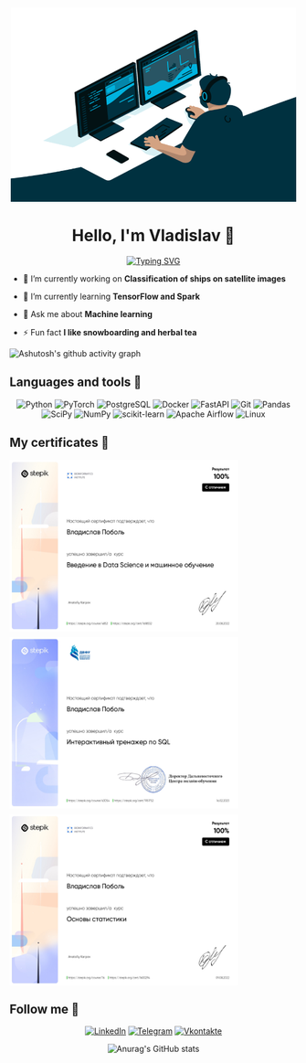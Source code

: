 

<div align="center">
<img src="https://github.com/vladpobol/vladpobol/blob/main/code.gif?raw=true" width="500" height="340">

# Hello, I'm Vladislav 👋

</div>

<div align="center">

[![Typing SVG](https://readme-typing-svg.herokuapp.com?font=Montserrat&size=30&pause=1000&color=F7F7F7&center=true&width=435&lines=%F0%9F%94%A5+Data+Scientist+%F0%9F%94%A5)](https://git.io/typing-svg)
</div>


-  🔭 I’m currently working on **Сlassification of ships on satellite images**

-  🌱 I’m currently learning **TensorFlow and Spark**

-  💬 Ask me about **Machine learning**
  
-  ⚡ Fun fact **I like snowboarding and herbal tea**

![Ashutosh's github activity graph](https://github-readme-activity-graph.vercel.app/graph?username=vladpobol&theme=dracula)

## Languages and tools 🔧

<div align="center">

![Python](https://img.shields.io/badge/-Python-0b0038?style=for-the-badge&logo=python&logoColor=3c78a9)
![PyTorch](https://img.shields.io/badge/PyTorch-0b0038?style=for-the-badge&logo=PyTorch&logoColor=d84f35)
![PostgreSQL](https://img.shields.io/badge/Postgresql-0b0038?style=for-the-badge&logo=postgresql&logoColor=white)
![Docker](https://img.shields.io/badge/Docker-0b0038?style=for-the-badge&logo=docker&logoColor=white)
![FastAPI](https://img.shields.io/badge/FastAPI-0b0038?style=for-the-badge&logo=fastapi&logoColor=white)
![Git](https://img.shields.io/badge/Git-0b0038?style=for-the-badge&logo=git&logoColor=white)
![Pandas](https://img.shields.io/badge/pandas-0b0038?style=for-the-badge&logo=pandas&logoColor=white)
![SciPy](https://img.shields.io/badge/SciPy-0b0038?style=for-the-badge&logo=scipy&logoColor=%white)
![NumPy](https://img.shields.io/badge/numpy-0b0038?style=for-the-badge&logo=numpy&logoColor=4c74cc)
![scikit-learn](https://img.shields.io/badge/scikit--learn-0b0038?style=for-the-badge&logo=scikit-learn&logoColor=fa9b38)
![Apache Airflow](https://img.shields.io/badge/Apache%20Airflow-0b0038?style=for-the-badge&logo=Apache%20Airflow&logoColor=e4351d)
![Linux](https://img.shields.io/badge/Linux-0b0038?style=for-the-badge&logo=linux&logoColor=white)

</div>

## My certificates 📜

<div style="display: flex; flex-wrap: wrap; gap: 10px;">
  <img src="https://github.com/vladpobol/vladpobol/blob/main/ds_bio.jpg" alt="Image 1" width="400" height="300">
  <img src="https://github.com/vladpobol/vladpobol/blob/main/DFU_SQL.jpg" alt="Image 1" width="400" height="300">
  <img src="https://github.com/vladpobol/vladpobol/blob/main/stat_bio.jpg" alt="Image 1" width="400" height="300">
  <!-- Add more images here -->
</div>


## Follow me 👀

<div align="center">

[![LinkedIn](https://img.shields.io/badge/linkedin-0b0038?style=for-the-badge&logo=linkedin&logoColor=white)](https://www.linkedin.com/in/pobolvladislav/)
[![Telegram](https://img.shields.io/badge/Telegram-0b0038?style=for-the-badge&logo=telegram&logoColor=white)](https://t.me/vladpobol)
[![Vkontakte](https://img.shields.io/badge/VKontakte-0b0038?style=for-the-badge&logo=VK&logoColor=blue)](https://vk.com/vladpobol)

</div>

<div align="center">

![Anurag's GitHub stats](https://github-readme-stats.vercel.app/api?username=vladpobol&theme=tokyo-night&show_icons=true)

</div>

